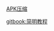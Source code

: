 [APK压缩](https://github.com/shwenzhang/AndResGuard/blob/master/README.zh-cn.md)

[gitbook:简明教程](http://www.chengweiyang.cn/gitbook/index.html)

